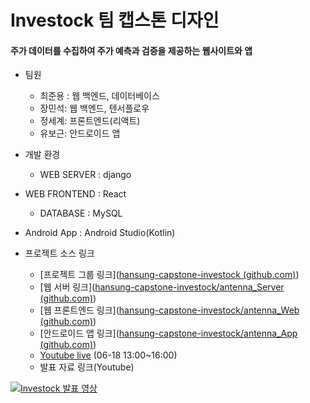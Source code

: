 #  Investock 팀 캡스톤 디자인 

#### 주가 데이터를 수집하여 주가 예측과 검증을 제공하는 웹사이트와 앱

- 팀원
  - 최준용 : 웹 백엔드, 데이터베이스
  - 장민석: 웹 백엔드, 텐서플로우
  - 정세계: 프론트엔드(리액트)
  - 유보근: 안드로이드 앱



- 개발 환경

  - WEB SERVER : django
- WEB FRONTEND : React
  - DATABASE : MySQL
- Android App : Android Studio(Kotlin)
  



- 프로젝트 소스 링크

  - [프로젝트 그룹 링크]([hansung-capstone-investock (github.com)](https://github.com/hansung-capstone-investock))
  - [웹 서버 링크]([hansung-capstone-investock/antenna_Server (github.com)](https://github.com/hansung-capstone-investock/antenna_Server))
  - [웹 프론트엔드 링크]([hansung-capstone-investock/antenna_Web (github.com)](https://github.com/hansung-capstone-investock/antenna_Web))
  - [안드로이드 앱 링크]([hansung-capstone-investock/antenna_App (github.com)](https://github.com/hansung-capstone-investock/antenna_App))
  - [Youtube live](https://youtu.be/2hexRQMiLVE) (06-18 13:00~16:00)
  - 발표 자료 링크(Youtube)

[![Investock 발표 영상](https://img.youtube.com/vi/VhZp_CgXxOY/0.jpg)](https://youtu.be/VhZp_CgXxOY)

